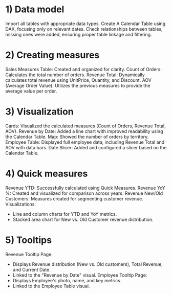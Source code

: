# 1) Data model
Import all tables with appropriate data types.
Create A Calendar Table using DAX, focusing only on relevant dates.
Check relationships between tables, missing ones were added, ensuring proper table linkage and filtering.

# 2) Creating measures
Sales Measures Table: Created and organized for clarity.
Count of Orders: Calculates the total number of orders.
Revenue Total: Dynamically calculates total revenue using UnitPrice, Quantity, and Discount.
AOV (Average Order Value): Utilizes the previous measures to provide the average value per order.

# 3) Visualization
Cards: Visualized the calculated measures (Count of Orders, Revenue Total, AOV).
Revenue by Date: Added a line chart with improved readability using the Calendar Table.
Map: Showed the number of orders by territory.
Employee Table: Displayed full employee data, including Revenue Total and AOV with data bars.
Date Slicer: Added and configured a slicer based on the Calendar Table.

# 4) Quick measures
Revenue YTD: Successfully calculated using Quick Measures.
Revenue YoY %: Created and visualized for comparison across years.
Revenue New/Old Customers: Measures created for segmenting customer revenue.
Visualizations:
+ Line and column charts for YTD and YoY metrics.
+ Stacked area chart for New vs. Old Customer revenue distribution.

# 5) Tooltips
Revenue Tooltip Page:
+ Displays Revenue distribution (New vs. Old customers), Total Revenue, and Current Date.
+ Linked to the "Revenue by Date" visual.
Employee Tooltip Page:
+ Displays Employee's photo, name, and key metrics.
+ Linked to the Employee Table visual.
